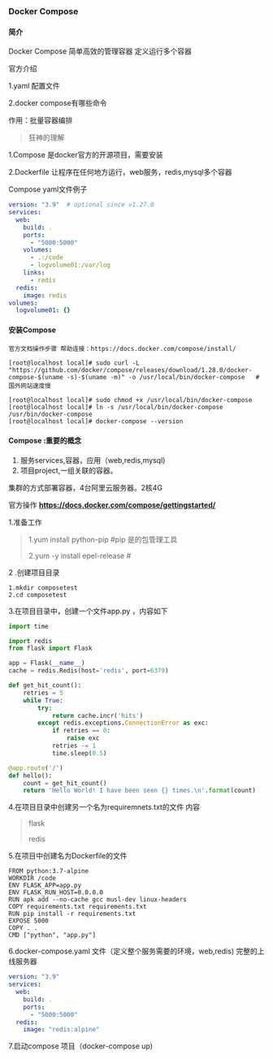 ### Docker Compose

#### 简介

Docker Compose 简单高效的管理容器 定义运行多个容器

官方介绍

1.yaml 配置文件

2.docker compose有哪些命令

作用：批量容器编排

> 狂神的理解

1.Compose 是docker官方的开源项目，需要安装

2.Dockerfile 让程序在任何地方运行，web服务，redis,mysql多个容器

Compose  yaml文件例子

```yaml
version: "3.9"  # optional since v1.27.0
services:
  web:
    build: .
    ports:
      - "5000:5000"
    volumes:
      - .:/code
      - logvolume01:/var/log
    links:
      - redis
  redis:
    image: redis
volumes:
  logvolume01: {}
```

#### 安装Compose

```shell
官方文档操作步骤 帮助连接：https://docs.docker.com/compose/install/

[root@localhost local]# sudo curl -L "https://github.com/docker/compose/releases/download/1.28.0/docker-compose-$(uname -s)-$(uname -m)" -o /usr/local/bin/docker-compose   #国外网站速度慢

[root@localhost local]# sudo chmod +x /usr/local/bin/docker-compose
[root@localhost local]# ln -s /usr/local/bin/docker-compose /usr/bin/docker-compose
[root@localhost local]# docker-compose --version
```

#### Compose :重要的概念

1. 服务services,容器，应用（web,redis,mysql)
2. 项目project,一组关联的容器。

集群的方式部署容器，4台阿里云服务器。2核4G

官方操作  **https://docs.docker.com/compose/gettingstarted/**

1.准备工作

>1.yum install python-pip  #pip 是的包管理工具
>
>2.yum -y install epel-release    #

2 .创建项目目录

```shell
1.mkdir composetest
2.cd composetest
```



3.在项目目录中，创建一个文件app.py ，内容如下

```python
import time

import redis
from flask import Flask

app = Flask(__name__)
cache = redis.Redis(host='redis', port=6379)

def get_hit_count():
    retries = 5
    while True:
        try:
            return cache.incr('hits')
        except redis.exceptions.ConnectionError as exc:
            if retries == 0:
                raise exc
            retries -= 1
            time.sleep(0.5)

@app.route('/')
def hello():
    count = get_hit_count()
    return 'Hello World! I have been seen {} times.\n'.format(count)
```



4.在项目目录中创建另一个名为requiremnets.txt的文件 内容

> flask
>
> redis

5.在项目中创建名为Dockerfile的文件

```shell
FROM python:3.7-alpine
WORKDIR /code
ENV FLASK_APP=app.py
ENV FLASK_RUN_HOST=0.0.0.0
RUN apk add --no-cache gcc musl-dev linux-headers
COPY requirements.txt requirements.txt
RUN pip install -r requirements.txt
EXPOSE 5000
COPY . .
CMD ["python", "app.py"]
```

6.docker-compose.yaml 文件（定义整个服务需要的环境，web,redis) 完整的上线服务器

```yaml
version: "3.9"
services:
  web:
    build: .
    ports:
      - "5000:5000"
  redis:
    image: "redis:alpine"
```

7.启动compose 项目（docker-compose up)

